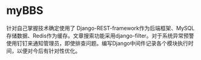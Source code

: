 # myBBS
针对自己掌握技术确定使用了 Django-REST-framework作为后端框架、MySQL存储数据、Redis作为缓存。文章搜索功能采用django-filter。对于系统异常预警使用钉钉来通知管理员，即使排查问题。编写Django中间件记录各个模块执行时间，以便对今后有针对性优化。
